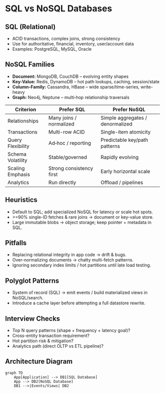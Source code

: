 # SQL vs NoSQL Databases

## SQL (Relational)
- ACID transactions, complex joins, strong consistency
- Use for authoritative, financial, inventory, user/account data
- Examples: PostgreSQL, MySQL, Oracle

## NoSQL Families
- **Document:** MongoDB, CouchDB – evolving entity shapes
- **Key-Value:** Redis, DynamoDB – hot path lookups, caching, session/state
- **Column-Family:** Cassandra, HBase – wide sparse/time-series, write-heavy
- **Graph:** Neo4j, Neptune – multi‑hop relationship traversals

| Criterion | Prefer SQL | Prefer NoSQL |
|-----------|------------|--------------|
| Relationships | Many joins / normalized | Simple aggregates / denormalized |
| Transactions | Multi-row ACID | Single-item atomicity |
| Query Flexibility | Ad‑hoc / reporting | Predictable key/path patterns |
| Schema Volatility | Stable/governed | Rapidly evolving |
| Scaling Emphasis | Strong consistency first | Early horizontal scale |
| Analytics | Run directly | Offload / pipelines |

## Heuristics
- Default to SQL; add specialized NoSQL for latency or scale hot spots.
- \>=90% single-ID fetches & rare joins → document or key-value store.
- Large immutable blobs → object storage; keep pointer + metadata in SQL.

## Pitfalls
- Replacing relational integrity in app code → drift & bugs.
- Over-normalizing documents → chatty multi-fetch patterns.
- Ignoring secondary index limits / hot partitions until late load testing.

## Polyglot Patterns
- System of record (SQL) → emit events / build materialized views in NoSQL/search.
- Introduce a cache layer before attempting a full datastore rewrite.

## Interview Checks
- Top N query patterns (shape + frequency + latency goal)?
- Cross-entity transaction requirement?
- Hot partition risk & mitigation?
- Analytics path (direct OLTP vs ETL pipeline)?

## Architecture Diagram
```mermaid
graph TD
    App[Application] --> DB1[SQL Database]
    App --> DB2[NoSQL Database]
    DB1 -->|Events/Views| DB2
```
